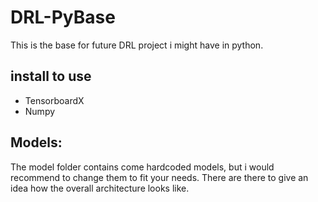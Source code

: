 # DRL-PyBase
This is the base for future DRL project i might have in python.

## install to use
* TensorboardX
* Numpy

## Models:
The model folder contains come hardcoded models, but i would recommend to change them to fit your needs.
There are there to give an idea how the overall architecture looks like.